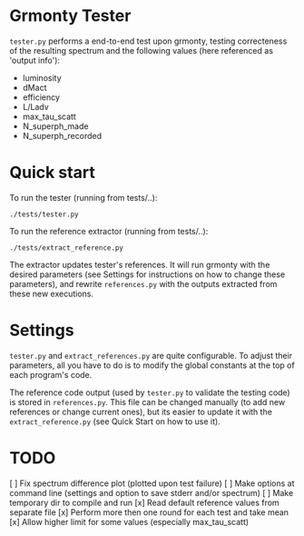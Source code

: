 # Grmonty Tester

`tester.py` performs a end-to-end test upon grmonty, testing correcteness of the resulting spectrum and the following values (here referenced as 'output info'):
- luminosity
- dMact
- efficiency
- L/Ladv
- max_tau_scatt
- N_superph_made
- N_superph_recorded

# Quick start
To run the tester (running from tests/..):

    ./tests/tester.py

To run the reference extractor (running from tests/..):

    ./tests/extract_reference.py

The extractor updates tester's references. It will run grmonty with the desired parameters (see Settings for instructions on how to change these parameters), and rewrite `references.py` with the outputs extracted from these new executions.

# Settings
`tester.py` and `extract_references.py` are quite configurable.  To adjust their parameters, all you have to do is to modify the global constants at the top of each program's code.

The reference code output (used by `tester.py` to validate the testing code) is stored in `references.py`. This file can be changed manually (to add new references or change current ones), but its easier to update it with the `extract_reference.py` (see Quick Start on how to use it).

# TODO

[ ] Fix spectrum difference plot (plotted upon test failure)
[ ] Make options at command line (settings and option to save stderr and/or spectrum)
[ ] Make temporary dir to compile and run
[x] Read default reference values from separate file
[x] Perform more then one round for each test and take mean
[x] Allow higher limit for some values (especially max_tau_scatt)
